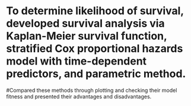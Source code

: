 
# To determine likelihood of survival, developed survival analysis via Kaplan-Meier survival function, stratified Cox proportional hazards model with time-dependent predictors, and parametric method.
#Compared these methods through plotting and checking their model fitness and presented their advantages and disadvantages.

